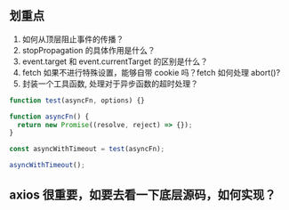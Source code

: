 ## 划重点

1. 如何从顶层阻止事件的传播？
2. stopPropagation 的具体作用是什么？
3. event.target 和 event.currentTarget 的区别是什么？
4. fetch 如果不进行特殊设置，能够自带 cookie 吗？fetch 如何处理 abort()?
5. 封装一个工具函数, 处理对于异步函数的超时处理？

```js
function test(asyncFn, options) {}

function asyncFn() {
  return new Promise((resolve, reject) => {});
}

const asyncWithTimeout = test(asyncFn);

asyncWithTimeout();
```

## axios 很重要，如要去看一下底层源码，如何实现？
